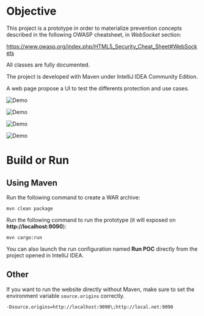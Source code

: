 # Objective

This project is a prototype in order to materialize prevention concepts described in the following OWASP cheatsheet,
in *WebSocket* section:

https://www.owasp.org/index.php/HTML5_Security_Cheat_Sheet#WebSockets

All classes are fully documented.

The project is developed with Maven under IntelliJ IDEA Community Edition.

A web page propose a UI to test the differents protection and use cases.

![Demo](demo1.png)

![Demo](demo2.png)

![Demo](demo3.png)

![Demo](demo4.png)

# Build or Run

## Using Maven

Run the following command to create a WAR archive:

```
mvn clean package
```

Run the following command to run the prototype (it will exposed on **http://localhost:9090**):

```
mvn cargo:run
```

You can also launch the run configuration named **Run POC** directly from the project opened in IntelliJ IDEA.

## Other

If you want to run the website directly without Maven, make sure to set the environment variable `source.origins`
correctly.

```
-Dsource.origins=http://localhost:9090\;http://local.net:9090
```
